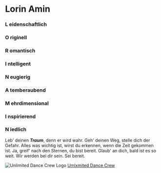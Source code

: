 # Lorin Amin
### L eidenschaftlich
### O riginell
### R omantisch
### I ntelligent
### N eugierig

### A temberaubend 
### M ehrdimensional
### I nspirierend
### N iedlich
Leb' deinen ***Traum***, denn er wird wahr. Geh' deinen Weg, stelle dich der Gefahr. Alles was wichtig ist, wirst du erkennen, wenn die Zeit gekommen ist. Ja, greif' nach den Sternen, du bist bereit. Glaub' an dich, bald ist es so weit. Wir werden bei dir sein. Sei bereit.


![Unlimited Dance Crew Logo](https://yt3.googleusercontent.com/ytc/AIdro_nRJt-Lxvf0PIoyZ7MfUo1SHf6IAx1_gceAtiky=s176-c-k-c0x00ffffff-no-rj)
[Umlxmited Dance Crew](namuevents.at/unlxmited/)
